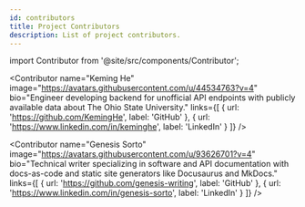 ```yaml
---
id: contributors
title: Project Contributors
description: List of project contributors.
---
```


import Contributor from '@site/src/components/Contributor';

<Contributor
  name="Keming He"
  image="https://avatars.githubusercontent.com/u/44534763?v=4"
  bio="Engineer developing backend for unofficial API endpoints with publicly available data about The Ohio State University."
  links={[
    { url: 'https://github.com/KemingHe', label: 'GitHub' },
    { url: 'https://www.linkedin.com/in/keminghe', label: 'LinkedIn' }
  ]}
/>


<Contributor
  name="Genesis Sorto"
  image="https://avatars.githubusercontent.com/u/93626701?v=4"
  bio="Technical writer specializing in software and API documentation with docs-as-code and static site generators like Docusaurus and MkDocs."
  links={[
    { url: 'https://github.com/genesis-writing', label: 'GitHub' },
    { url: 'https://www.linkedin.com/in/genesis-sorto', label: 'LinkedIn' }
  ]}
/>


